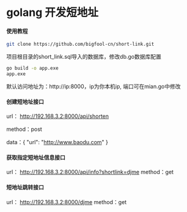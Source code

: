 # golang 开发短地址

#### 使用教程
```bash
git clone https://github.com/bigfool-cn/short-link.git
```

项目根目录的short_link.sql导入的数据库，修改db.go数据库配置
```bash
go build -o app.exe
app.exe
```
默认访问地址为：http://ip:8000，ip为你本机ip, 端口可在mian.go中修改

#### 创建短地址接口
url： http://192.168.3.2:8000/api/shorten

method：post

data：{
     	"url": "http://www.baodu.com"
     }
     
#### 获取指定短地址信息接口
url： http://192.168.3.2:8000/api/info?shortlink=djme
method：get
 
#### 短地址跳转接口
url： http://192.168.3.2:8000/djme
method：get
 
     

